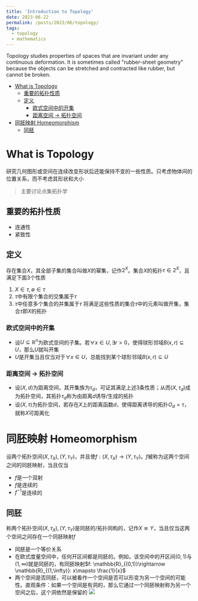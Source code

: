 ```yaml
---
title: 'Introduction to Topology'
date: 2023-06-22
permalink: /posts/2023/06/topology/
tags:
  - topology
  - mathematics
---
```


Topology studies properties of spaces that are invariant under any continuous deformation. It is sometimes called "rubber-sheet geometry" because the objects can be stretched and contracted like rubber, but cannot be broken.

- [What is Topology](#what-is-topology)
  - [重要的拓扑性质](#重要的拓扑性质)
  - [定义](#定义)
    - [欧式空间中的开集](#欧式空间中的开集)
    - [距离空间 -\> 拓扑空间](#距离空间---拓扑空间)
- [同胚映射 Homeomorphism](#同胚映射-homeomorphism)
  - [同胚](#同胚)


# What is Topology
研究几何图形或空间在连续改变形状后还能保持不变的一些性质。只考虑物体间的位置关系，而不考虑其形状和大小
> 主要讨论点集拓扑学
## 重要的拓扑性质
- 连通性
- 紧致性
## 定义
存在集合$X$，其全部子集的集合叫做$X$的幂集，记作$2^X$。集合$X$的拓扑$\tau\in 2^X$，且满足下面3个性质
1. $X\in \tau, \emptyset\in \tau$
2. $\tau$中有限个集合的交集属于$\tau$
3. $\tau$中任意多个集合的并集属于$\tau$
将满足这些性质的集合$\tau$中的元素叫做开集，集合$\tau$即$X$的拓扑
### 欧式空间中的开集
- 设$U\subseteq \mathbb{R}^{n}$为欧式空间的子集。若$\forall x\in U, \exists r>0$，使得球形邻域$B(x, r)\subseteq U$，那么$U$就叫开集
- $U$是开集当且仅当对于$\forall x\in U$，总能找到某个球形邻域$B(x, r)\subseteq U$
### 距离空间 -> 拓扑空间
- 设$(X, d)$为距离空间，其开集族为$\tau_{d}$，可证其满足上述3条性质；从而$(X, \tau_{d})$成为拓扑空间，其拓扑$\tau_{d}$称为由距离$d$诱导/生成的拓扑
- 设$(X, \tau)$为拓扑空间，若存在$X$上的距离函数$d$，使得距离诱导的拓扑$O_{d}=\tau$，就称$X$可距离化
# 同胚映射 Homeomorphism
设两个拓扑空间$(X, \tau_{X}), (Y, \tau_{Y})$，并且使$f: (X, \tau_{X})\rightarrow (Y, \tau_{Y})$。$f$被称为这两个空间之间的同胚映射，当且仅当
- $f$是一个双射
- $f$是连续的
- $f^{-1}$是连续的
## 同胚
称两个拓扑空间$(X, \tau_{X}), (Y, \tau_{Y})$是同胚的/拓扑同构的，记作$X\cong Y$，当且仅当这两个空间之间存在一个同胚映射$f$
- 同胚是一个等价关系
- 在欧式度量空间中，任何开区间都是同胚的。例如，该空间中的开区间$(0, 1)$与$(1, \infty)$就是同胚的，有同胚映射$f: \mathbb{R}_{(0,1)}\rightarrow \mathbb{R}_{(1,\infty)}: x\mapsto \frac{1}{x}$
- 两个空间是否同胚，可以被看作一个空间是否可以形变为另一个空间的可能性。直观条件：如果一个空间是有洞的，那么它通过一个同胚映射称为另一个空间之后，这个洞依然是保留的
![](https://pic3.zhimg.com/80/v2-7d018b80c313a8fb427702f728bb6d6a_720w.webp)
